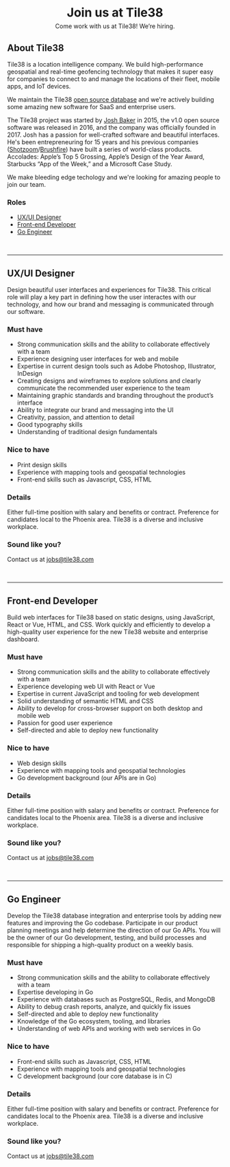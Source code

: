 <!-- 
layout: index.html
title:  Jobs - Tile38
class:  jobs
-->

<div style="text-align: center">
<h1 style="margin-bottom: 6px">Join us at Tile38</h1>
<div>Come work with us at Tile38! We’re hiring.</div>
</div>

## About Tile38

Tile38 is a location intelligence company. We build high-performance geospatial and real-time geofencing technology that makes it super easy for companies to connect to and manage the locations of their fleet, mobile apps, and IoT devices. 

We maintain the Tile38 <a href="https://github.com/tidwall/tile38">open source database</a> and we're actively building some amazing new software for SaaS and enterprise users.

The Tile38 project was started by <a href="https://github.com/tidwall">Josh Baker</a> in 2015, the v1.0 open source software was released in 2016, and the company was officially founded in 2017. Josh has a passion for well-crafted software and beautiful interfaces. He's been entrepreneuring for 15 years and his previous companies (<a href="https://shotzoom.com">Shotzoom</a>/<a href="http://brushfireinteractive.com/">Brushfire</a>) have built a series of world-class products. Accolades: Apple’s Top 5 Grossing, Apple’s Design of the Year Award, Starbucks “App of the Week,” and a Microsoft Case Study.

We make bleeding edge techology and we're looking for amazing people to join our team.

### Roles

- [UX/UI Designer](#ux-ui-designer)
- [Front-end Developer](#front-end-developer)
- [Go Engineer](#go-engineer)

<div><br></div>

---

<a name="ux-ui-designer"></a>

## UX/UI Designer

Design beautiful user interfaces and experiences for Tile38. This critical role will play a key part in defining how the user interactes with our technology, and how our brand and messaging is communicated through our software.

### Must have

- Strong communication skills and the ability to collaborate effectively with a team
- Experience designing user interfaces for web and mobile
- Expertise in current design tools such as Adobe Photoshop, Illustrator, InDesign
- Creating designs and wireframes to explore solutions and clearly communicate the recommended user experience to the team
- Maintaining graphic standards and branding throughout the product’s interface
- Ability to integrate our brand and messaging into the UI
- Creativity, passion, and attention to detail
- Good typography skills
- Understanding of traditional design fundamentals

### Nice to have

- Print design skills
- Experience with mapping tools and geospatial technologies
- Front-end skills such as Javascript, CSS, HTML

### Details

Either full-time position with salary and benefits or contract. Preference for candidates local to the Phoenix area. Tile38 is a diverse and inclusive workplace.

### Sound like you?

Contact us at <a href="mailto:jobs@tile38.com">jobs@tile38.com</a>


<div><br></div>

---

<a name="front-end-developer"></a>
## Front-end Developer

Build web interfaces for Tile38 based on static designs, using JavaScript, React or Vue, HTML, and CSS. Work quickly and efficiently to develop a high-quality user experience for the new Tile38 website and enterprise dashboard. 

### Must have

- Strong communication skills and the ability to collaborate effectively with a team
- Experience developing web UI with React or Vue
- Expertise in current JavaScript and tooling for web development
- Solid understanding of semantic HTML and CSS
- Ability to develop for cross-browser support on both desktop and mobile web
- Passion for good user experience
- Self-directed and able to deploy new functionality

### Nice to have

- Web design skills
- Experience with mapping tools and geospatial technologies
- Go development background (our APIs are in Go)

### Details

Either full-time position with salary and benefits or contract. Preference for candidates local to the Phoenix area. Tile38 is a diverse and inclusive workplace.

### Sound like you?

Contact us at <a href="mailto:jobs@tile38.com">jobs@tile38.com</a>

<div><br></div>

---

<a name="go-engineer"></a>
## Go Engineer

Develop the Tile38 database integration and enterprise tools by adding new features and improving the Go codebase. Participate in our product planning meetings and help determine the direction of our Go APIs. You will be the owner of our Go development, testing, and build processes and responsible for shipping a high-quality product on a weekly basis.

### Must have

- Strong communication skills and the ability to collaborate effectively with a team
- Expertise developing in Go
- Experience with databases such as PostgreSQL, Redis, and MongoDB
- Ability to debug crash reports, analyze, and quickly fix issues
- Self-directed and able to deploy new functionality
- Knowledge of the Go ecosystem, tooling, and libraries
- Understanding of web APIs and working with web services in Go

### Nice to have

- Front-end skills such as Javascript, CSS, HTML
- Experience with mapping tools and geospatial technologies
- C development background (our core database is in C)

### Details

Either full-time position with salary and benefits or contract. Preference for candidates local to the Phoenix area. Tile38 is a diverse and inclusive workplace.


### Sound like you?

Contact us at <a href="mailto:jobs@tile38.com">jobs@tile38.com</a>

<div><br></div>

